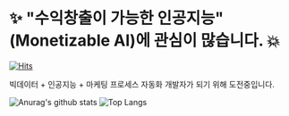 # ✨ "수익창출이 가능한 인공지능"(Monetizable AI)에 관심이 많습니다. 💥

[![Hits](https://hits.seeyoufarm.com/api/count/incr/badge.svg?url=https%3A%2F%2Fgithub.com%2Fyesicakim&count_bg=%2379C83D&title_bg=%23555555&icon=googlekeep.svg&icon_color=%23E7E7E7&title=visits&edge_flat=false)](https://hits.seeyoufarm.com)

빅데이터 + 인공지능 + 마케팅 프로세스 자동화 개발자가 되기 위해 도전중입니다.

![Anurag's github stats](https://github-readme-stats.vercel.app/api?username=yesicakim&show_icons=true&hide=issues,prs)
![Top Langs](https://github-readme-stats.vercel.app/api/top-langs/?username=yesicakim&layout=compact&hide=javascript,html,css,scss)
